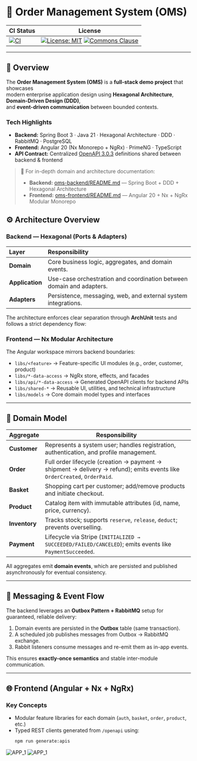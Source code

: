 # 🧩 Order Management System (OMS)

| CI Status                                                                                                                                                                                               | License                                                                                                                                                                                                          |
|---------------------------------------------------------------------------------------------------------------------------------------------------------------------------------------------------------|------------------------------------------------------------------------------------------------------------------------------------------------------------------------------------------------------------------|
| [![CI](https://github.com/hirannor/oms-hexagonal-architecture-ddd/actions/workflows/ci.yml/badge.svg?branch=main)](https://github.com/hirannor/oms-hexagonal-architecture-ddd/actions/workflows/ci.yml) | [![License: MIT](https://img.shields.io/badge/License-MIT-yellow.svg)](https://opensource.org/licenses/MIT) [![Commons Clause](https://img.shields.io/badge/Commons-Clause-red.svg)](https://commonsclause.com/) |

---

## 🧭 Overview

The **Order Management System (OMS)** is a **full-stack demo project** that showcases  
modern enterprise application design using **Hexagonal Architecture**, **Domain-Driven Design (DDD)**,  
and **event-driven communication** between bounded contexts.

### Tech Highlights

- **Backend:** Spring Boot 3 · Java 21 · Hexagonal Architecture · DDD · RabbitMQ · PostgreSQL
- **Frontend:** Angular 20 (Nx Monorepo + NgRx) · PrimeNG · TypeScript
- **API Contract:** Centralized [OpenAPI 3.0.3](openapi/) definitions shared between backend & frontend

> 📘 For in-depth domain and architecture documentation:
>
> - **Backend:** [oms-backend/README.md](oms-backend/README.md) — Spring Boot + DDD + Hexagonal Architecture
> - **Frontend:** [oms-frontend/README.md](oms-frontend/README.md) — Angular 20 + Nx + NgRx Modular Monorepo

## ⚙️ Architecture Overview

### Backend — Hexagonal (Ports & Adapters)

| Layer           | Responsibility                                                       |
|:----------------|:---------------------------------------------------------------------|
| **Domain**      | Core business logic, aggregates, and domain events.                  |
| **Application** | Use-case orchestration and coordination between domain and adapters. |
| **Adapters**    | Persistence, messaging, web, and external system integrations.       |

The architecture enforces clear separation through **ArchUnit** tests and follows a strict dependency flow:

### Frontend — Nx Modular Architecture

The Angular workspace mirrors backend boundaries:

- `libs/<feature>` → Feature-specific UI modules (e.g., order, customer, product)
- `libs/*-data-access` → NgRx store, effects, and facades
- `libs/api/*-data-access` → Generated OpenAPI clients for backend APIs
- `libs/shared-*` → Reusable UI, utilities, and technical infrastructure
- `libs/models` → Core domain model types and interfaces

---

## 🧩 Domain Model

| Aggregate     | Responsibility                                                                                                           |
|---------------|--------------------------------------------------------------------------------------------------------------------------|
| **Customer**  | Represents a system user; handles registration, authentication, and profile management.                                  |
| **Order**     | Full order lifecycle (creation → payment → shipment → delivery → refund); emits events like `OrderCreated`, `OrderPaid`. |
| **Basket**    | Shopping cart per customer; add/remove products and initiate checkout.                                                   |
| **Product**   | Catalog item with immutable attributes (id, name, price, currency).                                                      |
| **Inventory** | Tracks stock; supports `reserve`, `release`, `deduct`; prevents overselling.                                             |
| **Payment**   | Lifecycle via Stripe (`INITIALIZED → SUCCEEDED/FAILED/CANCELED`); emits events like `PaymentSucceeded`.                  |

All aggregates emit **domain events**, which are persisted and published asynchronously for eventual consistency.

---

## 📡 Messaging & Event Flow

The backend leverages an **Outbox Pattern + RabbitMQ** setup for guaranteed, reliable delivery:

1. Domain events are persisted in the **Outbox** table (same transaction).
2. A scheduled job publishes messages from Outbox → RabbitMQ exchange.
3. Rabbit listeners consume messages and re-emit them as in-app events.

This ensures **exactly-once semantics** and stable inter-module communication.

---

## 🌐 Frontend (Angular + Nx + NgRx)

### Key Concepts

- Modular feature libraries for each domain (`auth`, `basket`, `order`, `product`, etc.)
- Typed REST clients generated from `/openapi` using:
  ```bash
  npm run generate:apis

![APP_1](img/app_1.gif)
![APP_1](img/app_2.gif)
